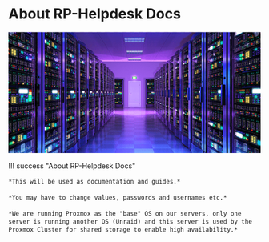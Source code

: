 # About RP-Helpdesk Docs

![pic](../img/about.png)

!!! success "About RP-Helpdesk Docs"

    *This will be used as documentation and guides.*

    *You may have to change values, passwords and usernames etc.*

    *We are running Proxmox as the "base" OS on our servers, only one server is running another OS (Unraid) and this server is used by the Proxmox Cluster for shared storage to enable high availability.* 
